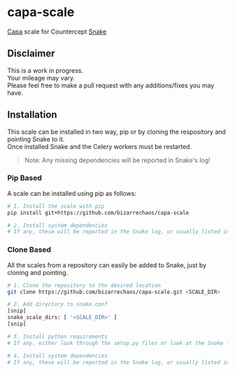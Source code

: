 # capa-scale
[Capa](https://github.com/fireeye/capa) scale for Countercept [Snake](https://github.com/countercept/snake)

## Disclaimer

This is a work in progress.  
Your mileage may vary.  
Please feel free to make a pull request with any additions/fixes you may have.  

## Installation

This scale can be installed in two way, pip or by cloning the respository and pointing Snake to it.  
Once installed Snake and the Celery workers must be restarted.  
> Note: Any missing dependencies will be reported in Snake's log!  

### Pip Based

A scale can be installed using pip as follows:

```bash
# 1. Install the scale with pip
pip install git+https://github.com/bizarrechaos/capa-scale

# 2. Install system dependencies
# If any, these will be reported in the Snake log, or usually listed in the `check` functions within components
```

### Clone Based

All the scales from a repository can easily be added to Snake, just by cloning and pointing.

```bash
# 1. Clone the repository to the desired location
git clone https://github.com/bizarrechaos/capa-scale.git <SCALE_DIR>

# 2. Add directory to snake.conf
[snip]
snake_scale_dirs: [ '<SCALE_DIR>' ]
[snip]

# 3. Install python requirements
# If any, either look through the setup.py files or look at the Snake log.

# 4. Install system dependencies
# If any, these will be reported in the Snake log, or usually listed in the `check` functions within components
```
